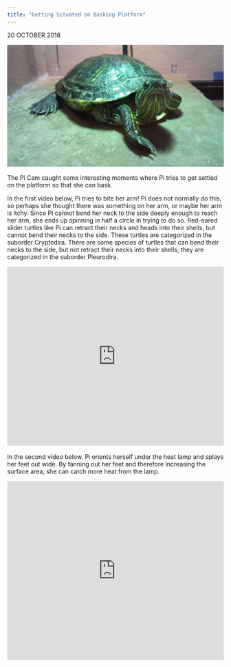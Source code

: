 ```yaml
---
title: "Getting Situated on Basking Platform"
---
```


20 OCTOBER 2018

![Pi on Yoga Mat](/assets/imgs/20180729_124003-compressed.jpg)

The Pi Cam caught some interesting moments where Pi tries to get settled on the platform so that she can bask.

In the first video below, Pi tries to bite her arm! Pi does not normally do this, so perhaps she thought there was something on her arm, or maybe her arm is itchy. Since Pi cannot bend her neck to the side deeply enough to reach her arm, she ends up spinning in half a circle in trying to do so. Red-eared slider turtles like Pi can retract their necks and heads into their shells, but cannot bend their necks to the side. These turtles are categorized in the suborder Cryptodira. There are some species of turtles that can bend their necks to the side, but not retract their necks into their shells; they are categorized in the suborder Pleurodira.

<iframe style="max-width:100%" width="740" height="416" src="https://www.youtube.com/embed/AbtIght-4As" title="YouTube video player" frameborder="0" allow="accelerometer; autoplay; clipboard-write; encrypted-media; gyroscope; picture-in-picture" allowfullscreen></iframe>

In the second video below, Pi orients herself under the heat lamp and splays her feet out wide. By fanning out her feet and therefore increasing the surface area, she can catch more heat from the lamp.

<iframe style="max-width:100%" width="740" height="416" src="https://www.youtube.com/embed/u7qcGs3yAzQ" title="YouTube video player" frameborder="0" allow="accelerometer; autoplay; clipboard-write; encrypted-media; gyroscope; picture-in-picture" allowfullscreen></iframe>